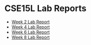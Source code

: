 
# CSE15L Lab Reports

* [Week 2 Lab Report](https://pgrimaldo03.github.io/cse15l-lab-reports/lab-report-1-week-2.html)
* [Week 4 Lab Report](https://pgrimaldo03.github.io/cse15l-lab-reports/lab-report-2-week-4.html)
* [Week 6 Lab Report](https://pgrimaldo03.github.io/cse15l-lab-reports/lab-report-3-week-6.html)
* [Week 8 Lab Report](https://pgrimaldo03.github.io/cse15l-lab-reports/lab-report-4-week-8.html)